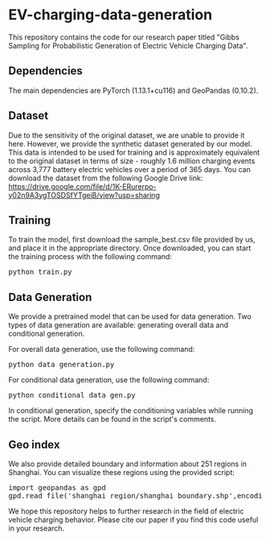 # EV-charging-data-generation
This repository contains the code for our research paper titled "Gibbs Sampling for Probabilistic Generation of Electric Vehicle Charging Data".

## Dependencies
The main dependencies are PyTorch (1.13.1+cu116) and GeoPandas (0.10.2).

## Dataset
Due to the sensitivity of the original dataset, we are unable to provide it here. However, we provide the synthetic dataset generated by our model. This data is intended to be used for training and is approximately equivalent to the original dataset in terms of size - roughly 1.6 million charging events across 3,777 battery electric vehicles over a period of 365 days. You can download the dataset from the following Google Drive link: https://drive.google.com/file/d/1K-ERurerpo-y02n9A3ygTOSDSfYTgeiB/view?usp=sharing


## Training
To train the model, first download the sample_best.csv file provided by us, and place it in the appropriate directory. Once downloaded, you can start the training process with the following command:

<pre>
python train.py
</pre>

## Data Generation
We provide a pretrained model that can be used for data generation. Two types of data generation are available: generating overall data and conditional generation.

For overall data generation, use the following command:
<pre>
python data_generation.py
</pre>

For conditional data generation, use the following command:
<pre>
python conditional_data_gen.py
</pre>

In conditional generation, specify the conditioning variables while running the script. More details can be found in the script's comments.

## Geo index
We also provide detailed boundary and information about 251 regions in Shanghai. You can visualize these regions using the provided script:

<pre>
import geopandas as gpd
gpd.read_file('shanghai_region/shanghai_boundary.shp',encoding='gbk')  
</pre>

We hope this repository helps to further research in the field of electric vehicle charging behavior. Please cite our paper if you find this code useful in your research.
